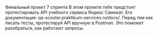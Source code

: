 Финальный проект 7 спринта
В этом проекте тебе предстоит протестировать API учебного сервиса Яндекс Самокат. Его документация: qa-scooter.praktikum-services.ru/docs/.
Перед тем как писать тесты, протестируй API вручную в Postman. Это поможет разобраться, как работают запросы.